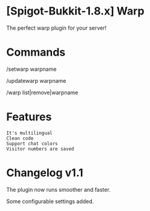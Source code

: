 # [Spigot-Bukkit-1.8.x] Warp
The perfect warp plugin for your server!

# Commands
/setwarp warpname

/updatewarp warpname

/warp list|remove|warpname

# Features

    It's multilingual
    Clean code
    Support chat colors
    Visitor numbers are saved
    
# Changelog v1.1
The plugin now runs smoother and faster.

Some configurable settings added.
